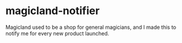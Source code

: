 # magicland-notifier
Magicland used to be a shop for general magicians, and I made this to notify me for every new product launched.
